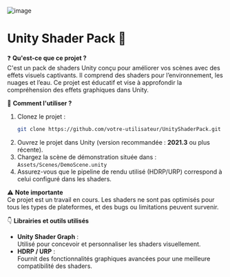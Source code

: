 ![image](https://github.com/user-attachments/assets/bb984af1-e418-4a01-bbfb-08a189c3a27e)

# Unity Shader Pack 🌟  

❓ **Qu'est-ce que ce projet ?**  
C'est un pack de shaders Unity conçu pour améliorer vos scènes avec des effets visuels captivants. Il comprend des shaders pour l’environnement, les nuages et l’eau. Ce projet est éducatif et vise à approfondir la compréhension des effets graphiques dans Unity.  

💬 **Comment l'utiliser ?**  
1. Clonez le projet :  
   ```bash  
   git clone https://github.com/votre-utilisateur/UnityShaderPack.git  
   ```  
2. Ouvrez le projet dans Unity (version recommandée : **2021.3** ou plus récente).  
3. Chargez la scène de démonstration située dans :  
   `Assets/Scenes/DemoScene.unity`  
4. Assurez-vous que le pipeline de rendu utilisé (HDRP/URP) correspond à celui configuré dans les shaders.  

⚠️ **Note importante**  
Ce projet est un travail en cours. Les shaders ne sont pas optimisés pour tous les types de plateformes, et des bugs ou limitations peuvent survenir.  

👇 **Librairies et outils utilisés**  

- **Unity Shader Graph** :  
  Utilisé pour concevoir et personnaliser les shaders visuellement.  
- **HDRP / URP** :  
  Fournit des fonctionnalités graphiques avancées pour une meilleure compatibilité des shaders.  

